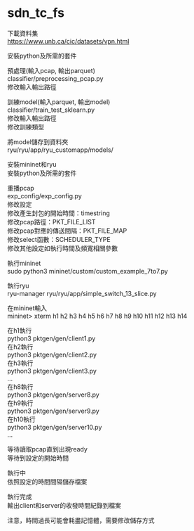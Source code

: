 # sdn_tc_fs

下載資料集  
https://www.unb.ca/cic/datasets/vpn.html  

安裝python及所需的套件  

預處理(輸入pcap, 輸出parquet)  
classifier/preprocessing_pcap.py  
修改輸入輸出路徑  


訓練model(輸入parquet, 輸出model)  
classifier/train_test_sklearn.py  
修改輸入輸出路徑  
修改訓練類型  

將model儲存到資料夾  
ryu/ryu/app/ryu_customapp/models/

安裝mininet和ryu  
安裝python及所需的套件  

重播pcap  
exp_config/exp_config.py  
修改設定  
修改產生封包的開始時間：timestring  
修改pcap路徑：PKT_FILE_LIST  
修改pcap對應的傳送間隔：PKT_FILE_MAP  
修改select函數：SCHEDULER_TYPE  
修改其他設定如執行時間及頻寬相關參數  
  
執行mininet  
sudo python3 mininet/custom/custom_example_7to7.py  
  
執行ryu  
ryu-manager ryu/ryu/app/simple_switch_13_slice.py  
  
在mininet輸入  
mininet> xterm h1 h2 h3 h4 h5 h6 h7 h8 h9 h10 h11 h12 h13 h14  
  
在h1執行  
python3 pktgen/gen/client1.py  
在h2執行  
python3 pktgen/gen/client2.py  
在h3執行  
python3 pktgen/gen/client3.py  
...  
在h8執行  
python3 pktgen/gen/server8.py  
在h9執行  
python3 pktgen/gen/server9.py  
在h10執行  
python3 pktgen/gen/server10.py  
...  
  
等待讀取pcap直到出現ready  
等待到設定的開始時間  
  
執行中  
依照設定的時間間隔儲存檔案  

執行完成  
輸出client和server的收發時間紀錄到檔案  
  
注意，時間過長可能會耗盡記憶體，需要修改儲存方式  

